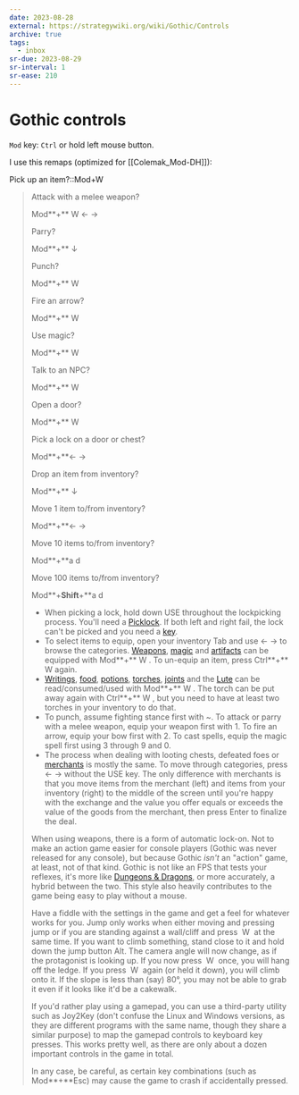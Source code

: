 ```yaml
---
date: 2023-08-28
external: https://strategywiki.org/wiki/Gothic/Controls
archive: true
tags:
  - inbox
sr-due: 2023-08-29
sr-interval: 1
sr-ease: 210
---
```


# Gothic controls

`Mod` key: `Ctrl` or hold left mouse button.

I use this remaps (optimized for [[Colemak_Mod-DH]]):

Pick up an item?::Mod+W

> Attack with a melee weapon?
>
> Mod**+** W ← →
>
> Parry?
>
> Mod**+** ↓
>
> Punch?
>
> Mod**+** W
>
> Fire an arrow?
>
> Mod**+** W
>
> Use magic?
>
> Mod**+** W
>
> Talk to an NPC?
>
> Mod**+** W
>
> Open a door?
>
> Mod**+** W
>
> Pick a lock on a door or chest?
>
> Mod**+**← →
>
> Drop an item from inventory?
>
> Mod**+** ↓
>
> Move 1 item to/from inventory?
>
> Mod**+**← →
>
> Move 10 items to/from inventory?
>
> Mod**+**a d
>
> Move 100 items to/from inventory?
>
> Mod**+**Shift**+**a d
>
> -   When picking a lock, hold down USE throughout the lockpicking process. You'll need a [Picklock](https://strategywiki.org/wiki/Gothic/Miscellaneous#ITKELOCKPICK "Gothic/Miscellaneous"). If both left and right fail, the lock can't be picked and you need a [key](https://strategywiki.org/wiki/Gothic/Miscellaneous#Keys "Gothic/Miscellaneous").
> -   To select items to equip, open your inventory Tab and use ← → to browse the categories. [Weapons](https://strategywiki.org/wiki/Gothic/Weapons "Gothic/Weapons"), [magic](https://strategywiki.org/wiki/Gothic/Magic "Gothic/Magic") and [artifacts](https://strategywiki.org/wiki/Gothic/Artifacts "Gothic/Artifacts") can be equipped with Mod**+** W . To un-equip an item, press Ctrl**+** W again.
> -   [Writings](https://strategywiki.org/wiki/Gothic/Writings "Gothic/Writings"), [food](https://strategywiki.org/wiki/Gothic/Food "Gothic/Food"), [potions](https://strategywiki.org/wiki/Gothic/Potions "Gothic/Potions"), [torches](https://strategywiki.org/wiki/Gothic/Miscellaneous#ITLSTORCH "Gothic/Miscellaneous"), [joints](https://strategywiki.org/wiki/Gothic/Miscellaneous#Other_items "Gothic/Miscellaneous") and the [Lute](https://strategywiki.org/wiki/Gothic/Miscellaneous#ITMILUTE "Gothic/Miscellaneous") can be read/consumed/used with Mod**+** W . The torch can be put away again with Ctrl**+** W , but you need to have at least two torches in your inventory to do that.
> -   To punch, assume fighting stance first with ~. To attack or parry with a melee weapon, equip your weapon first with 1. To fire an arrow, equip your bow first with 2. To cast spells, equip the magic spell first using 3 through 9 and 0.
> -   The process when dealing with looting chests, defeated foes or [merchants](https://strategywiki.org/wiki/Gothic/Merchants "Gothic/Merchants") is mostly the same. To move through categories, press ← → without the USE key. The only difference with merchants is that you move items from the merchant (left) and items from your inventory (right) to the middle of the screen until you're happy with the exchange and the value you offer equals or exceeds the value of the goods from the merchant, then press Enter to finalize the deal.
>
> When using weapons, there is a form of automatic lock-on. Not to make an action game easier for console players (Gothic was never released for any console), but because Gothic _isn't_ an "action" game, at least, not of that kind. Gothic is not like an FPS that tests your reflexes, it's more like [Dungeons & Dragons](https://strategywiki.org/wiki/Gothic/Game_mechanics#You_were_secretly_playing_Dungeons_&_Dragons "Gothic/Game mechanics"), or more accurately, a hybrid between the two. This style also heavily contributes to the game being easy to play without a mouse.
>
> Have a fiddle with the settings in the game and get a feel for whatever works for you. Jump only works when either moving and pressing jump or if you are standing against a wall/cliff and press  W  at the same time. If you want to climb something, stand close to it and hold down the jump button Alt. The camera angle will now change, as if the protagonist is looking up. If you now press  W  once, you will hang off the ledge. If you press  W  again (or held it down), you will climb onto it. If the slope is less than (say) 80°, you may not be able to grab it even if it looks like it'd be a cakewalk.
>
> If you'd rather play using a gamepad, you can use a third-party utility such as Joy2Key (don't confuse the Linux and Windows versions, as they are different programs with the same name, though they share a similar purpose) to map the gamepad controls to keyboard key presses. This works pretty well, as there are only about a dozen important controls in the game in total.
>
> In any case, be careful, as certain key combinations (such as Mod**+**Esc) may cause the game to crash if accidentally pressed.
